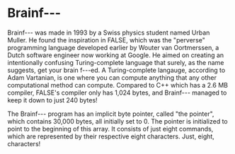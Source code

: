 # Brainf---
Brainf--- was made in 1993 by a Swiss physics student named Urban Muller. He found the
inspiration in FALSE, which was the "perverse" programming language developed earlier
by Wouter van Oortmerssen, a Dutch software engineer now working at Google. He aimed on
creating an intentionally confusing Turing-complete language that surely, as the name
suggests, get your brain f---ed. A Turing-complete langauge, according to Adam Vartanian,
is one where you can compute anything that any other computational method can compute.
Compared to C++ which has a 2.6 MB compiler, FALSE's compiler only has 1,024 bytes, and
Brainf--- managed to keep it down to just 240 bytes!

The Brainf--- program has an implicit byte pointer, called "the pointer", which
contains 30,000 bytes, all initially set to 0. The pointer is initialized to point
to the beginning of this array. It consists of just eight commands, which are
represented by their respective eight characters. Just, eight, characters!
